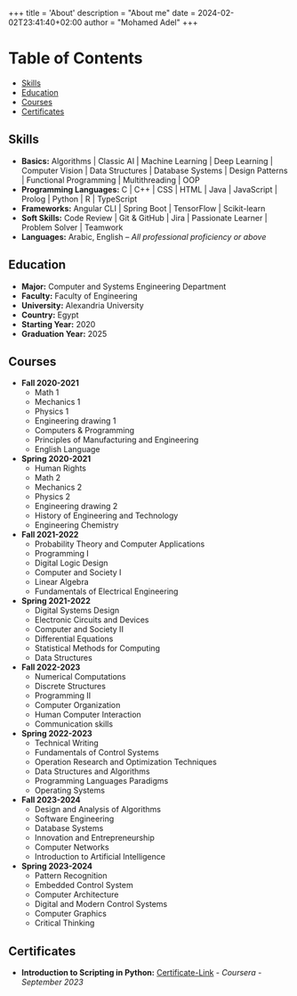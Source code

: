 +++
title = 'About'
description = "About me"
date = 2024-02-02T23:41:40+02:00
author = "Mohamed Adel"
+++

# Table of Contents
* [Skills](#skills)
* [Education](#education)
* [Courses](#courses)
* [Certificates](#certificates)

## Skills
* **Basics:** Algorithms | Classic AI | Machine Learning | Deep Learning | Computer Vision | Data Structures | Database Systems | Design Patterns | Functional Programming | Multithreading | OOP
* **Programming Languages:** C | C++ | CSS | HTML | Java | JavaScript | Prolog | Python | R | TypeScript
* **Frameworks:** Angular CLI | Spring Boot | TensorFlow | Scikit-learn
* **Soft Skills:** Code Review | Git & GitHub | Jira | Passionate Learner | Problem Solver | Teamwork
* **Languages:** Arabic, English _– All professional proficiency or above_

## Education
* **Major:** Computer and Systems Engineering Department
* **Faculty:** Faculty of Engineering
* **University:** Alexandria University
* **Country:** Egypt
* **Starting Year:** 2020
* **Graduation Year:** 2025

## Courses
* **Fall 2020-2021**
    * Math 1
    * Mechanics 1
    * Physics 1
    * Engineering drawing 1
    * Computers & Programming
    * Principles of Manufacturing and Engineering
    * English Language
* **Spring 2020-2021**
    * Human Rights
    * Math 2
    * Mechanics 2
    * Physics 2
    * Engineering drawing 2
    * History of Engineering and Technology
    * Engineering Chemistry
* **Fall 2021-2022**
    * Probability Theory and Computer Applications
    * Programming I
    * Digital Logic Design
    * Computer and Society I
    * Linear Algebra
    * Fundamentals of Electrical Engineering
* **Spring 2021-2022**
    * Digital Systems Design
    * Electronic Circuits and Devices
    * Computer and Society II
    * Differential Equations
    * Statistical Methods for Computing
    * Data Structures
* **Fall 2022-2023**
    * Numerical Computations
    * Discrete Structures
    * Programming II
    * Computer Organization
    * Human Computer Interaction
    * Communication skills
* **Spring 2022-2023**
    * Technical Writing
    * Fundamentals of Control Systems
    * Operation Research and Optimization Techniques
    * Data Structures and Algorithms
    * Programming Languages Paradigms
    * Operating Systems
* **Fall 2023-2024**
    * Design and Analysis of Algorithms
    * Software Engineering
    * Database Systems
    * Innovation and Entrepreneurship
    * Computer Networks
    * Introduction to Artificial Intelligence
* **Spring 2023-2024**
    * Pattern Recognition
    * Embedded Control System
    * Computer Architecture
    * Digital and Modern Control Systems
    * Computer Graphics
    * Critical Thinking

## Certificates
* **Introduction to Scripting in Python:** [Certificate-Link](https://www.coursera.org/account/accomplishments/certificate/FRRH3RLYU4BJ) _- Coursera - September 2023_